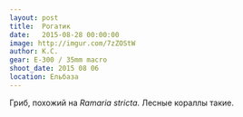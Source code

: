 ```yaml
---
layout: post
title:  Рогатик
date:   2015-08-28 00:00:00
image: http://imgur.com/7zZOStW
author: К.С.
gear: E-300 / 35mm macro
shoot_date: 2015 08 06
location: Ельбаза
---
```


Гриб, похожий на _Ramaria stricta_. Лесные кораллы такие. 
